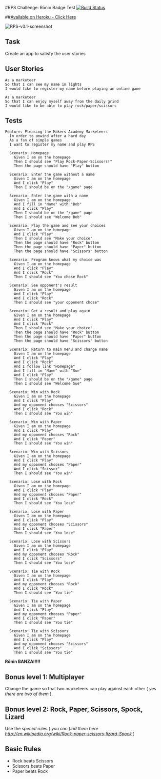 #RPS Challenge: Rōnin Badge Test
[![Build Status](https://travis-ci.org/makersacademy/rps-challenge.svg?branch=master)](https://travis-ci.org/makersacademy/rps-challenge)

##[Available on Heroku - Click Here](https://afternoon-castle-6417.herokuapp.com)  

![RPS-v0.1-screenshot](http://sanjsanj.github.io/images/rps-screenshot-03.png "RPS Game")  

Task
-------
Create an app to satisfy the user stories

User Stories 
----
```
As a marketeer
So that I can see my name in lights
I would like to register my name before playing an online game

As a marketeer
So that I can enjoy myself away from the daily grind
I would like to be able to play rock/paper/scissors
```

Tests
-----
```
Feature: Pleasing the Makers Academy Marketeers
  In order to unwind after a hard day
  As a fan of simple games
  I want to register my name and play RPS

  Scenario: Homepage
    Given I am on the homepage
    Then I should see "Play Rock-Paper-Scissors!"
    Then the page should have "Play" button

  Scenario: Enter the game without a name
    Given I am on the homepage
    And I click "Play"
    Then I should be on the "/game" page

  Scenario: Enter the game with a name
    Given I am on the homepage
    And I fill in "Name" with "Bob"
    And I click "Play"
    Then I should be on the "/game" page
    Then I should see "Welcome Bob"

  Scenario: Play the game and see your choices
    Given I am on the homepage
    And I click "Play"
    Then I should see "Make your choice"
    Then the page should have "Rock" button
    Then the page should have "Paper" button
    Then the page should have "Scissors" button

  Scenario: Program knows what my choice was
    Given I am on the homepage
    And I click "Play"
    And I click "Rock"
    Then I should see "You chose Rock"

  Scenario: See opponent's result
    Given I am on the homepage
    And I click "Play"
    And I click "Rock"
    Then I should see "your opponent chose"

  Scenario: Get a result and play again
    Given I am on the homepage
    And I click "Play"
    And I click "Rock"
    Then I should see "Make your choice"
    Then the page should have "Rock" button
    Then the page should have "Paper" button
    Then the page should have "Scissors" button

  Scenario: Return to main menu and change name
    Given I am on the homepage
    And I click "Play"
    And I click "Rock"
    And I follow link "Homepage"
    And I fill in "Name" with "Sue"
    And I click "Play"
    Then I should be on the "/game" page
    Then I should see "Welcome Sue"

  Scenario: Win with Rock
    Given I am on the homepage
    And I click "Play"
    And my opponent chooses "Scissors"
    And I click "Rock"
    Then I should see "You win"

  Scenario: Win with Paper
    Given I am on the homepage
    And I click "Play"
    And my opponent chooses "Rock"
    And I click "Paper"
    Then I should see "You win"

  Scenario: Win with Scissors
    Given I am on the homepage
    And I click "Play"
    And my opponent chooses "Paper"
    And I click "Scissor"
    Then I should see "You win"

  Scenario: Lose with Rock
    Given I am on the homepage
    And I click "Play"
    And my opponent chooses "Paper"
    And I click "Rock"
    Then I should see "You lose"

  Scenario: Lose with Paper
    Given I am on the homepage
    And I click "Play"
    And my opponent chooses "Scissors"
    And I click "Paper"
    Then I should see "You lose"

  Scenario: Lose with Scissors
    Given I am on the homepage
    And I click "Play"
    And my opponent chooses "Rock"
    And I click "Scissors"
    Then I should see "You lose"

  Scenario: Tie with Rock
    Given I am on the homepage
    And I click "Play"
    And my opponent chooses "Rock"
    And I click "Rock"
    Then I should see "You tie"

  Scenario: Tie with Paper
    Given I am on the homepage
    And I click "Play"
    And my opponent chooses "Paper"
    And I click "Paper"
    Then I should see "You tie"

  Scenario: Tie with Scissors
    Given I am on the homepage
    And I click "Play"
    And my opponent chooses "Scissors"
    And I click "Scissors"
    Then I should see "You tie"
```

**Rōnin BANZAI!!!!**

## Bonus level 1: Multiplayer

Change the game so that two marketeers can play against each other ( _yes there are two of them_ ).

## Bonus level 2: Rock, Paper, Scissors, Spock, Lizard

Use the _special_ rules ( _you can find them here http://en.wikipedia.org/wiki/Rock-paper-scissors-lizard-Spock_ )

## Basic Rules

- Rock beats Scissors
- Scissors beats Paper
- Paper beats Rock
